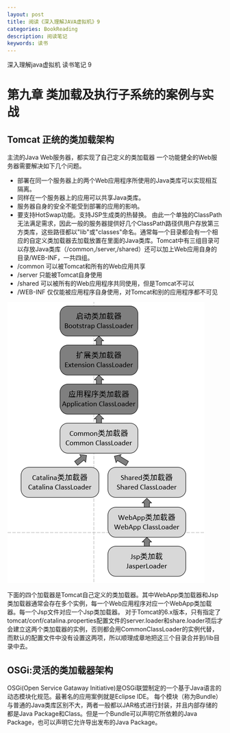 ```yaml
---
layout: post
title: 阅读《深入理解JAVA虚拟机》9
categories: BookReading
description: 阅读笔记
keywords: 读书
---
```

深入理解java虚拟机 读书笔记 9

# 第九章 类加载及执行子系统的案例与实战
## Tomcat 正统的类加载架构
主流的Java Web服务器，都实现了自己定义的类加载器
一个功能健全的Web服务器需要解决如下几个问题。
* 部署在同一个服务器上的两个Web应用程序所使用的Java类库可以实现相互隔离。
* 同样在一个服务器上的应用可以共享Java类库。
* 服务器自身的安全不能受到部署的应用的影响。
* 要支持HotSwap功能。支持JSP生成类的热替换。
由此一个单独的ClassPath无法满足需求，因此一般的服务器提供好几个ClassPath路径供用户存放第三方类库，这些路径都以"lib"或"classes"命名。通常每一个目录都会有一个相应的自定义类加载器去加载放置在里面的Java类库。Tomcat中有三组目录可以存放Java类库（/common,/server,/shared）还可以加上Web应用自身的目录/WEB-INF，一共四组。
* /common 可以被Tomcat和所有的Web应用共享
* /server 只能被Tomcat自身使用
* /shared 可以被所有的Web应用程序共同使用，但是Tomcat不可以
* /WEB-INF 仅仅能被应用程序自身使用，对Tomcat和别的应用程序都不可见

![图片1](/images/bookreading/jvm9/1.png)

下面的四个加载器是Tomcat自己定义的类加载器。其中WebApp类加载器和Jsp类加载器通常会存在多个实例，每一个Web应用程序对应一个WebApp类加载器。每一个Jsp文件对应一个Jsp类加载器。
对于Tomcat的6.x版本，只有指定了tomcat/conf/catalina.properties配置文件的server.loader和share.loader项后才会建立这两个类加载器的实例，否则都会用CommonClassLoader的实例代替，而默认的配置文件中没有设置这两项，所以顺理成章地把这三个目录合并到/lib目录中去。
## OSGi:灵活的类加载器架构
OSGi(Open Service Gataway Initiative)是OSGi联盟制定的一个基于Java语言的动态模块化规范。最著名的应用案例就是Eclipse IDE。
每个模块（称为Bundle）与普通的Java类库区别不大，两者一般都以JAR格式进行封装，并且内部存储的都是Java Package和Class。但是一个Bundle可以声明它所依赖的Java Package，也可以声明它允许导出发布的Java Package。
